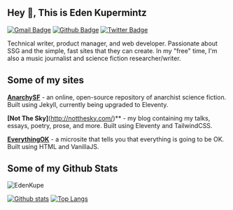 ## Hey 👋, This is Eden Kupermintz
[![Gmail Badge](https://img.shields.io/badge/-ldvster@gmail.com-c14438?style=flat&logo=Gmail&logoColor=white&link=mailto:ldvster@gmail.com)](mailto:ldvster@gmail.com) [![Github Badge](https://img.shields.io/badge/-EdenKupe-grey?style=flat&logo=github&logoColor=white&link=https://github.com/EdenKupe/)](https://www.github.com/EdenKupe/) [![Twitter Badge](https://img.shields.io/badge/-@tallesteden-00acee?style=flat&logo=twitter&logoColor=white&link=https://twitter.com/@tallesteden/)](https://www.twitter.com/@tallesteden/) <p align='left'>Technical writer, product manager, and web developer. Passionate about SSG and the simple, fast sites that they can create. In my "free" time, I'm also a music journalist and science fiction researcher/writer.</p>

## Some of my sites

**[AnarchySF](https://www.anarchysf.com/)** - an online, open-source repository of anarchist science fiction. Built using Jekyll, currently being upgraded to Eleventy.

**[Not The Sky]**(http://notthesky.com/)** - my blog containing my talks, essays, poetry, prose, and more. Built using Eleventy and TailwindCSS.

**[EverythingOK](https://everythingok.io/)** - a microsite that tells you that everything is going to be OK. Built using HTML and VanillaJS.

## Some of my Github Stats
<p align=left> <img src=https://komarev.com/ghpvc/?username=EdenKupe alt=EdenKupe /> </p>

[![Github stats](https://github-readme-stats.vercel.app/api?username=EdenKupe&show_icons=true&include_all_commits=true)](https://github.com/EdenKupe/github-readme-stats)
[![Top Langs](https://github-readme-stats.vercel.app/api/top-langs/?username=EdenKupe&layout=compact)](https://github.com/EdenKupe/github-readme-stats)
